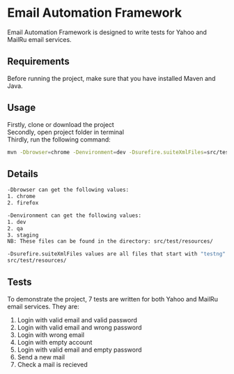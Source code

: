 # Email Automation Framework
Email Automation Framework is designed to write tests for Yahoo and MailRu email services.

## Requirements
Before running the project, make sure that you have installed Maven and Java.

## Usage
Firstly, clone or download the project   
Secondly, open project folder in terminal   
Thirdly, run the following command:
```bash
mvn -Dbrowser=chrome -Denvironment=dev -Dsurefire.suiteXmlFiles=src/test/resources/testng-mailru-all.xml clean test
```

## Details
```bash
-Dbrowser can get the following values:   
1. chrome    
2. firefox

-Denvironment can get the following values:
1. dev
2. qa
3. staging
NB: These files can be found in the directory: src/test/resources/

-Dsurefire.suiteXmlFiles values are all files that start with "testng" in the folder:
src/test/resources/
```

## Tests
To demonstrate the project, 7 tests are written for both Yahoo and  MailRu email services. They are:     
1. Login with valid email and valid password 
2. Login with valid email and wrong password
3. Login with wrong email
4. Login with empty account
5. Login with valid email and empty password
6. Send a new mail
7. Check a mail is recieved

